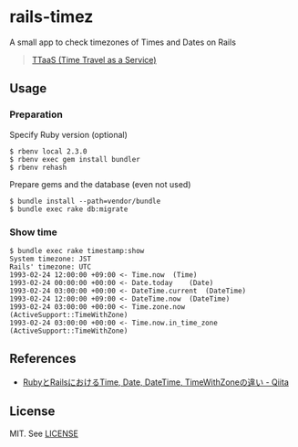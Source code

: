 # rails-timez
A small app to check timezones of Times and Dates on Rails

> [TTaaS (Time Travel as a Service)](https://twitter.com/heroku/status/719712029343395841)

## Usage
### Preparation
Specify Ruby version (optional)
```
$ rbenv local 2.3.0
$ rbenv exec gem install bundler
$ rbenv rehash
```

Prepare gems and the database (even not used)
```
$ bundle install --path=vendor/bundle
$ bundle exec rake db:migrate
```

### Show time
```
$ bundle exec rake timestamp:show
System timezone: JST
Rails' timezone: UTC
1993-02-24 12:00:00 +09:00 <- Time.now	(Time)
1993-02-24 00:00:00 +00:00 <- Date.today	(Date)
1993-02-24 03:00:00 +00:00 <- DateTime.current	(DateTime)
1993-02-24 12:00:00 +09:00 <- DateTime.now	(DateTime)
1993-02-24 03:00:00 +00:00 <- Time.zone.now	(ActiveSupport::TimeWithZone)
1993-02-24 03:00:00 +00:00 <- Time.now.in_time_zone	(ActiveSupport::TimeWithZone)
```

## References
- [RubyとRailsにおけるTime, Date, DateTime, TimeWithZoneの違い - Qiita](http://qiita.com/jnchito/items/cae89ee43c30f5d6fa2c)

## License
MIT. See [LICENSE](LICENSE)
